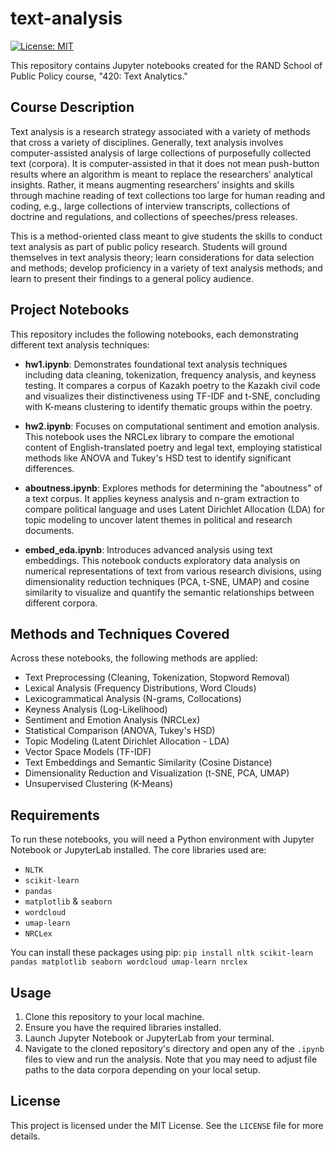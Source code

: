 # text-analysis

[![License: MIT](https://img.shields.io/badge/License-MIT-yellow.svg)](https://opensource.org/licenses/MIT)

This repository contains Jupyter notebooks created for the RAND School of Public Policy course, "420: Text Analytics."

## Course Description

Text analysis is a research strategy associated with a variety of methods that cross a variety of disciplines. Generally, text analysis involves computer-assisted analysis of large collections of purposefully collected text (corpora). It is computer-assisted in that it does not mean push-button results where an algorithm is meant to replace the researchers’ analytical insights. Rather, it means augmenting researchers’ insights and skills through machine reading of text collections too large for human reading and coding, e.g., large collections of interview transcripts, collections of doctrine and regulations, and collections of speeches/press releases.

This is a method-oriented class meant to give students the skills to conduct text analysis as part of public policy research. Students will ground themselves in text analysis theory; learn considerations for data selection and methods; develop proficiency in a variety of text analysis methods; and learn to present their findings to a general policy audience.

## Project Notebooks

This repository includes the following notebooks, each demonstrating different text analysis techniques:

-   **hw1.ipynb**: Demonstrates foundational text analysis techniques including data cleaning, tokenization, frequency analysis, and keyness testing. It compares a corpus of Kazakh poetry to the Kazakh civil code and visualizes their distinctiveness using TF-IDF and t-SNE, concluding with K-means clustering to identify thematic groups within the poetry.

-   **hw2.ipynb**: Focuses on computational sentiment and emotion analysis. This notebook uses the NRCLex library to compare the emotional content of English-translated poetry and legal text, employing statistical methods like ANOVA and Tukey's HSD test to identify significant differences.

-   **aboutness.ipynb**: Explores methods for determining the "aboutness" of a text corpus. It applies keyness analysis and n-gram extraction to compare political language and uses Latent Dirichlet Allocation (LDA) for topic modeling to uncover latent themes in political and research documents.

-   **embed_eda.ipynb**: Introduces advanced analysis using text embeddings. This notebook conducts exploratory data analysis on numerical representations of text from various research divisions, using dimensionality reduction techniques (PCA, t-SNE, UMAP) and cosine similarity to visualize and quantify the semantic relationships between different corpora.

## Methods and Techniques Covered

Across these notebooks, the following methods are applied:

-   Text Preprocessing (Cleaning, Tokenization, Stopword Removal)
-   Lexical Analysis (Frequency Distributions, Word Clouds)
-   Lexicogrammatical Analysis (N-grams, Collocations)
-   Keyness Analysis (Log-Likelihood)
-   Sentiment and Emotion Analysis (NRCLex)
-   Statistical Comparison (ANOVA, Tukey's HSD)
-   Topic Modeling (Latent Dirichlet Allocation - LDA)
-   Vector Space Models (TF-IDF)
-   Text Embeddings and Semantic Similarity (Cosine Distance)
-   Dimensionality Reduction and Visualization (t-SNE, PCA, UMAP)
-   Unsupervised Clustering (K-Means)

## Requirements

To run these notebooks, you will need a Python environment with Jupyter Notebook or JupyterLab installed. The core libraries used are:

-   `NLTK`
-   `scikit-learn`
-   `pandas`
-   `matplotlib` & `seaborn`
-   `wordcloud`
-   `umap-learn`
-   `NRCLex`

You can install these packages using pip:
`pip install nltk scikit-learn pandas matplotlib seaborn wordcloud umap-learn nrclex`

## Usage

1.  Clone this repository to your local machine.
2.  Ensure you have the required libraries installed.
3.  Launch Jupyter Notebook or JupyterLab from your terminal.
4.  Navigate to the cloned repository's directory and open any of the `.ipynb` files to view and run the analysis. Note that you may need to adjust file paths to the data corpora depending on your local setup.

## License

This project is licensed under the MIT License. See the `LICENSE` file for more details.
